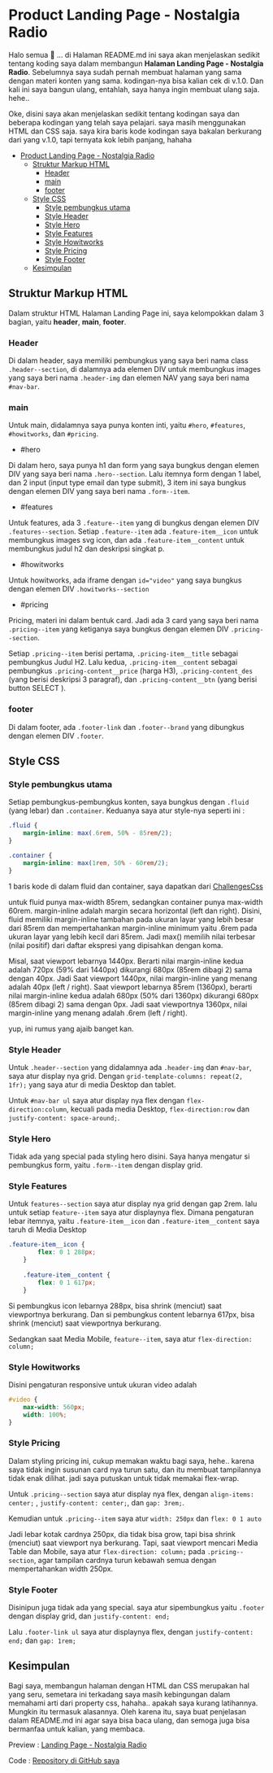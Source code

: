 # Product Landing Page - Nostalgia Radio

Halo semua :wave: ...
di Halaman README.md ini saya akan menjelaskan sedikit tentang koding saya dalam membangun **Halaman Landing Page - Nostalgia Radio**. Sebelumnya saya sudah pernah membuat halaman yang sama dengan materi konten yang sama. kodingan-nya bisa kalian cek di v.1.0. Dan kali ini saya bangun ulang, entahlah, saya hanya ingin membuat ulang saja. hehe..

Oke, disini saya akan menjelaskan sedikit tentang kodingan saya dan beberapa kodingan yang telah saya pelajari. saya masih menggunakan HTML dan CSS saja. saya kira baris kode kodingan saya bakalan berkurang dari yang v.1.0, tapi ternyata kok lebih panjang, hahaha

- [Product Landing Page - Nostalgia Radio](#product-landing-page---nostalgia-radio)
  - [Struktur Markup HTML](#struktur-markup-html)
    - [Header](#header)
    - [main](#main)
    - [footer](#footer)
  - [Style CSS](#style-css)
    - [Style pembungkus utama](#style-pembungkus-utama)
    - [Style Header](#style-header)
    - [Style Hero](#style-hero)
    - [Style Features](#style-features)
    - [Style Howitworks](#style-howitworks)
    - [Style Pricing](#style-pricing)
    - [Style Footer](#style-footer)
  - [Kesimpulan](#kesimpulan)


## Struktur Markup HTML

Dalam struktur HTML Halaman Landing Page ini, saya kelompokkan dalam 3 bagian, yaitu **header**, **main**, **footer**.

### Header

Di dalam header, saya memiliki pembungkus yang saya beri nama class `.header--section`, di dalamnya ada elemen DIV untuk membungkus images yang saya beri nama `.header-img` dan elemen NAV yang saya beri nama `#nav-bar`.

### main

Untuk main, didalamnya saya punya konten inti, yaitu `#hero`, `#features`, `#howitworks`, dan `#pricing`.


- #hero

Di dalam hero, saya punya h1 dan form yang saya bungkus dengan elemen DIV yang saya beri nama `.hero--section`. Lalu itemnya form dengan 1 label, dan 2 input (input type email dan type submit), 3 item ini saya bungkus dengan elemen DIV yang saya beri nama `.form--item`.


- #features

Untuk features, ada 3 `.feature--item` yang di bungkus dengan elemen DIV `.features--section`. Setiap `.feature--item` ada `.feature-item__icon` untuk membungkus images svg icon, dan ada `.feature-item__content` untuk membungkus judul h2 dan deskripsi singkat p.


- #howitworks

Untuk howitworks, ada iframe dengan `id="video"` yang saya bungkus dengan elemen DIV `.howitworks--section`


- #pricing

Pricing, materi ini dalam bentuk card. Jadi ada 3 card yang saya beri nama `.pricing--item` yang ketiganya saya bungkus dengan elemen DIV `.pricing--section`.

Setiap `.pricing--item` berisi pertama, `.pricing-item__title` sebagai pembungkus Judul H2. Lalu kedua, `.pricing-item__content` sebagai pembungkus `.pricing-content__price` (harga H3), `.pricing-content_des` (yang berisi deskripsi 3 paragraf), dan `.pricing-content__btn` (yang berisi button SELECT ).


### footer

Di dalam footer, ada `.footer-link` dan `.footer--brand` yang dibungkus dengan elemen DIV `.footer`.


## Style CSS

### Style pembungkus utama

Setiap pembungkus-pembungkus konten, saya bungkus dengan `.fluid` (yang lebar) dan `.container`. Keduanya saya atur style-nya seperti ini :

```css
.fluid {
    margin-inline: max(.6rem, 50% - 85rem/2);
}

.container {
    margin-inline: max(1rem, 50% - 60rem/2);
}
```

1 baris kode di dalam fluid dan container, saya dapatkan dari [ChallengesCss](https://twitter.com/ChallengesCss/status/1469270181205749771?s=20&t=zjqjggXRwjobeM5H67PpYA)

untuk fluid punya max-width 85rem, sedangkan container punya max-width 60rem. margin-inline adalah margin secara horizontal (left dan right). Disini, fluid memiliki margin-inline tambahan pada ukuran layar yang lebih besar dari 85rem dan mempertahankan margin-inline minimum yaitu .6rem pada ukuran layar yang lebih kecil dari 85rem. Jadi max() memilih nilai terbesar (nilai positif) dari daftar ekspresi yang dipisahkan dengan koma.

Misal, saat viewport lebarnya 1440px. Berarti nilai margin-inline kedua adalah 720px (59% dari 1440px) dikurangi 680px (85rem dibagi 2) sama dengan 40px. Jadi Saat viewport 1440px, nilai margin-inline yang menang adalah 40px (left / right). Saat viewport lebarnya 85rem (1360px), berarti nilai margin-inline kedua adalah 680px (50% dari 1360px) dikurangi 680px (85rem dibagi 2) sama dengan 0px. Jadi saat viewportnya 1360px, nilai margin-inline yang menang adalah .6rem (left / right).

yup, ini rumus yang ajaib banget kan.


### Style Header

Untuk `.header--section` yang didalamnya ada `.header-img` dan `#nav-bar`, saya atur display nya grid. Dengan `grid-template-columns: repeat(2, 1fr);` yang saya atur di media Desktop dan tablet. 

Untuk `#nav-bar ul` saya atur display nya flex dengan `flex-direction:column`, kecuali pada media Desktop, `flex-direction:row` dan `justify-content: space-around;`.


### Style Hero 

Tidak ada yang special pada styling hero disini. Saya hanya mengatur si pembungkus form, yaitu `.form--item` dengan display grid.


### Style Features

Untuk `features--section` saya atur display nya grid dengan gap 2rem. lalu untuk setiap `feature--item` saya atur displaynya flex. Dimana pengaturan lebar itemnya, yaitu `.feature-item__icon` dan `.feature-item__content` saya taruh di Media Desktop

```css
.feature-item__icon {
        flex: 0 1 288px;
    }
    
    .feature-item__content {
        flex: 0 1 617px;
    }
```

Si pembungkus icon lebarnya 288px, bisa shrink (menciut) saat viewportnya berkurang. Dan si pembungkus content lebarnya 617px, bisa shrink (menciut) saat viewportnya berkurang.

Sedangkan saat Media Mobile, `feature--item`, saya atur `flex-direction: column;`


### Style Howitworks

Disini pengaturan responsive untuk ukuran video adalah

```css
#video {   
    max-width: 560px;
    width: 100%;
}
```


### Style Pricing

Dalam styling pricing ini, cukup memakan waktu bagi saya, hehe.. karena saya tidak ingin susunan card nya turun satu, dan itu membuat tampilannya tidak enak dilihat. jadi saya putuskan untuk tidak memakai flex-wrap.

Untuk `.pricing--section` saya atur display nya flex, dengan `align-items: center;` , `justify-content: center;`, dan `gap: 3rem;`. 

Kemudian untuk `.pricing--item` saya atur `width: 250px` dan `flex: 0 1 auto`

Jadi lebar kotak cardnya 250px, dia tidak bisa grow, tapi bisa shrink (menciut) saat viewport nya berkurang. Tapi, saat viewport mencari Media Table dan Mobile, saya atur `flex-direction: column;` pada `.pricing--section`, agar tampilan cardnya turun kebawah semua dengan mempertahankan width 250px.


### Style Footer

Disinipun juga tidak ada yang special. saya atur sipembungkus yaitu `.footer` dengan display grid, dan `justify-content: end;`

Lalu `.footer-link ul` saya atur displaynya flex, dengan `justify-content: end;` dan `gap: 1rem;`


## Kesimpulan

Bagi saya, membangun halaman dengan HTML dan CSS merupakan hal yang seru, semetara ini terkadang saya masih kebingungan dalam memahami arti dari property css, hahaha.. apakah saya kurang latihannya. Mungkin itu termasuk alasannya. Oleh karena itu, saya buat penjelasan dalam README.md ini agar saya bisa baca ulang, dan semoga juga bisa bermanfaa untuk kalian, yang membaca.

Preview : [Landing Page - Nostalgia Radio](https://fitrifityanto.github.io/product-landing-page--nostalgia-radio/)

Code : [Repository di GitHub saya](https://github.com/fitrifityanto/product-landing-page--nostalgia-radio)

